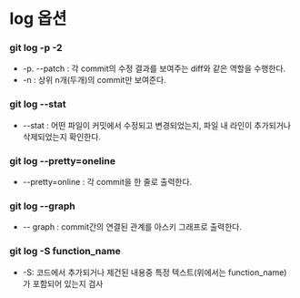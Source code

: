 # log 옵션
### git log -p -2
- -p.  --patch : 각 commit의 수정 결과를 보여주는 diff와 같은 역할을 수행한다.<br>
- -n : 상위  n개(두개)의 commit만 보여준다.

### git log --stat
- --stat :  어떤 파일이 커밋에서 수정되고 변경되었는지, 파일 내 라인이 추가되거나 삭제되었는지 확인한다.

### git log --pretty=oneline
- --pretty=online : 각 commit을 한 줄로 출력한다.

### git log --graph <br>
- -- graph : commit간의 연결된 관계를 아스키 그래프로 출력한다.

### git log -S function_name<br>
- -S: 코드에서 추가되거나 제건된 내용중 특정 텍스트(위에서는 function_name) 가 포함되어 있는지 검사